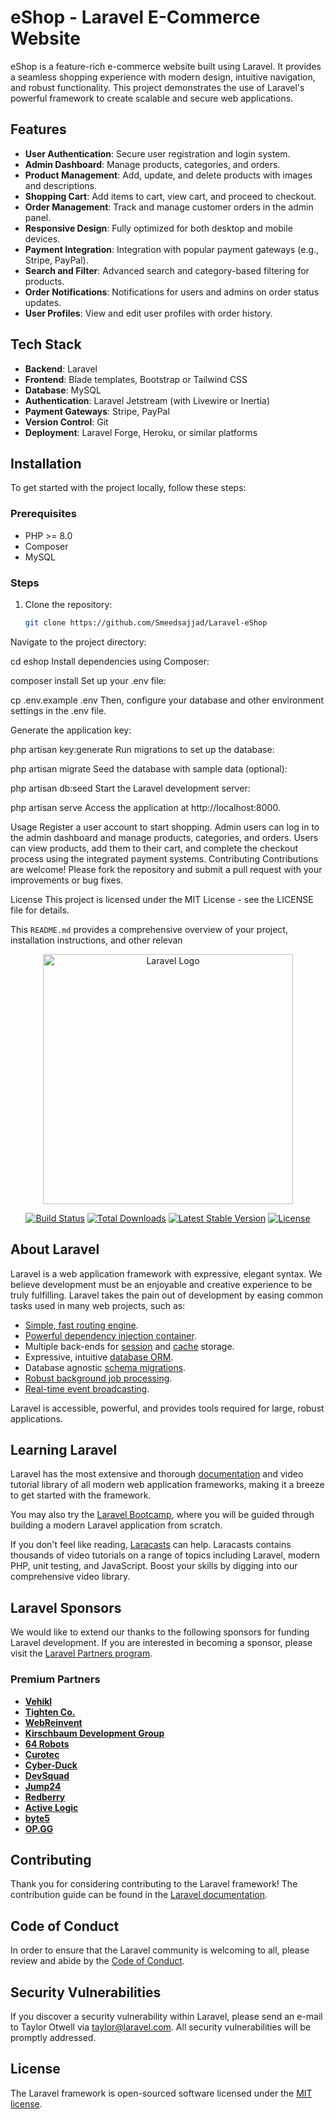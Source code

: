 # eShop - Laravel E-Commerce Website

eShop is a feature-rich e-commerce website built using Laravel. It provides a seamless shopping experience with modern design, intuitive navigation, and robust functionality. This project demonstrates the use of Laravel's powerful framework to create scalable and secure web applications.

## Features

-   **User Authentication**: Secure user registration and login system.
-   **Admin Dashboard**: Manage products, categories, and orders.
-   **Product Management**: Add, update, and delete products with images and descriptions.
-   **Shopping Cart**: Add items to cart, view cart, and proceed to checkout.
-   **Order Management**: Track and manage customer orders in the admin panel.
-   **Responsive Design**: Fully optimized for both desktop and mobile devices.
-   **Payment Integration**: Integration with popular payment gateways (e.g., Stripe, PayPal).
-   **Search and Filter**: Advanced search and category-based filtering for products.
-   **Order Notifications**: Notifications for users and admins on order status updates.
-   **User Profiles**: View and edit user profiles with order history.

## Tech Stack

-   **Backend**: Laravel
-   **Frontend**: Blade templates, Bootstrap or Tailwind CSS
-   **Database**: MySQL
-   **Authentication**: Laravel Jetstream (with Livewire or Inertia)
-   **Payment Gateways**: Stripe, PayPal
-   **Version Control**: Git
-   **Deployment**: Laravel Forge, Heroku, or similar platforms

## Installation

To get started with the project locally, follow these steps:

### Prerequisites

-   PHP >= 8.0
-   Composer
-   MySQL

### Steps

1. Clone the repository:
    ```bash
    git clone https://github.com/Smeedsajjad/Laravel-eShop
    ```

Navigate to the project directory:


cd eshop
Install dependencies using Composer:


composer install
Set up your .env file:


cp .env.example .env
Then, configure your database and other environment settings in the .env file.

Generate the application key:


php artisan key:generate
Run migrations to set up the database:


php artisan migrate
Seed the database with sample data (optional):


php artisan db:seed
Start the Laravel development server:


php artisan serve
Access the application at http://localhost:8000.

Usage
Register a user account to start shopping.
Admin users can log in to the admin dashboard and manage products, categories, and orders.
Users can view products, add them to their cart, and complete the checkout process using the integrated payment systems.
Contributing
Contributions are welcome! Please fork the repository and submit a pull request with your improvements or bug fixes.

License
This project is licensed under the MIT License - see the LICENSE file for details.




This `README.md` provides a comprehensive overview of your project, installation instructions, and other relevan

<p align="center"><a href="https://laravel.com" target="_blank"><img src="https://raw.githubusercontent.com/laravel/art/master/logo-lockup/5%20SVG/2%20CMYK/1%20Full%20Color/laravel-logolockup-cmyk-red.svg" width="400" alt="Laravel Logo"></a></p>

<p align="center">
<a href="https://github.com/laravel/framework/actions"><img src="https://github.com/laravel/framework/workflows/tests/badge.svg" alt="Build Status"></a>
<a href="https://packagist.org/packages/laravel/framework"><img src="https://img.shields.io/packagist/dt/laravel/framework" alt="Total Downloads"></a>
<a href="https://packagist.org/packages/laravel/framework"><img src="https://img.shields.io/packagist/v/laravel/framework" alt="Latest Stable Version"></a>
<a href="https://packagist.org/packages/laravel/framework"><img src="https://img.shields.io/packagist/l/laravel/framework" alt="License"></a>
</p>

## About Laravel

Laravel is a web application framework with expressive, elegant syntax. We believe development must be an enjoyable and creative experience to be truly fulfilling. Laravel takes the pain out of development by easing common tasks used in many web projects, such as:

-   [Simple, fast routing engine](https://laravel.com/docs/routing).
-   [Powerful dependency injection container](https://laravel.com/docs/container).
-   Multiple back-ends for [session](https://laravel.com/docs/session) and [cache](https://laravel.com/docs/cache) storage.
-   Expressive, intuitive [database ORM](https://laravel.com/docs/eloquent).
-   Database agnostic [schema migrations](https://laravel.com/docs/migrations).
-   [Robust background job processing](https://laravel.com/docs/queues).
-   [Real-time event broadcasting](https://laravel.com/docs/broadcasting).

Laravel is accessible, powerful, and provides tools required for large, robust applications.

## Learning Laravel

Laravel has the most extensive and thorough [documentation](https://laravel.com/docs) and video tutorial library of all modern web application frameworks, making it a breeze to get started with the framework.

You may also try the [Laravel Bootcamp](https://bootcamp.laravel.com), where you will be guided through building a modern Laravel application from scratch.

If you don't feel like reading, [Laracasts](https://laracasts.com) can help. Laracasts contains thousands of video tutorials on a range of topics including Laravel, modern PHP, unit testing, and JavaScript. Boost your skills by digging into our comprehensive video library.

## Laravel Sponsors

We would like to extend our thanks to the following sponsors for funding Laravel development. If you are interested in becoming a sponsor, please visit the [Laravel Partners program](https://partners.laravel.com).

### Premium Partners

-   **[Vehikl](https://vehikl.com/)**
-   **[Tighten Co.](https://tighten.co)**
-   **[WebReinvent](https://webreinvent.com/)**
-   **[Kirschbaum Development Group](https://kirschbaumdevelopment.com)**
-   **[64 Robots](https://64robots.com)**
-   **[Curotec](https://www.curotec.com/services/technologies/laravel/)**
-   **[Cyber-Duck](https://cyber-duck.co.uk)**
-   **[DevSquad](https://devsquad.com/hire-laravel-developers)**
-   **[Jump24](https://jump24.co.uk)**
-   **[Redberry](https://redberry.international/laravel/)**
-   **[Active Logic](https://activelogic.com)**
-   **[byte5](https://byte5.de)**
-   **[OP.GG](https://op.gg)**

## Contributing

Thank you for considering contributing to the Laravel framework! The contribution guide can be found in the [Laravel documentation](https://laravel.com/docs/contributions).

## Code of Conduct

In order to ensure that the Laravel community is welcoming to all, please review and abide by the [Code of Conduct](https://laravel.com/docs/contributions#code-of-conduct).

## Security Vulnerabilities

If you discover a security vulnerability within Laravel, please send an e-mail to Taylor Otwell via [taylor@laravel.com](mailto:taylor@laravel.com). All security vulnerabilities will be promptly addressed.

## License

The Laravel framework is open-sourced software licensed under the [MIT license](https://opensource.org/licenses/MIT).
